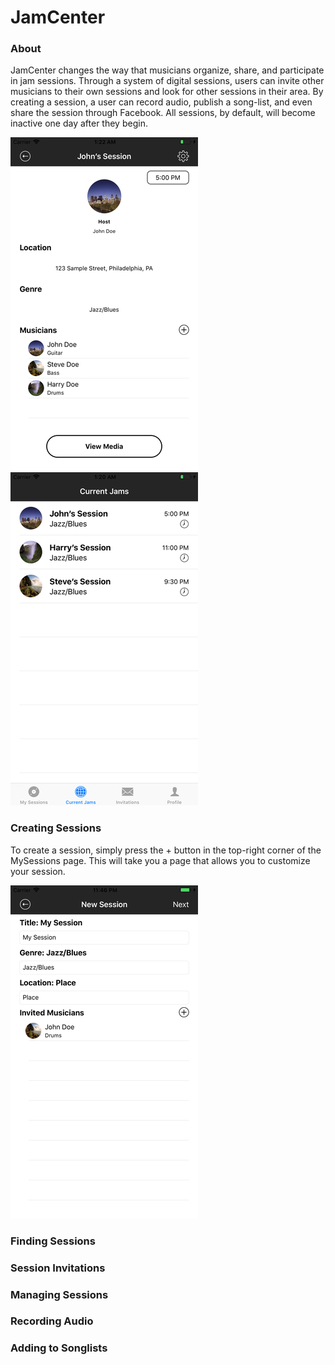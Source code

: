 # JamCenter

### About

JamCenter changes the way that musicians organize, share, and participate in jam sessions. Through a system of digital sessions, users can invite other musicians to their own sessions and look for other sessions in their area. By creating a session, a user can record audio, publish a song-list, and even share the session through Facebook. All sessions, by default, will become inactive one day after they begin.

![CurrentSession](Screenshots/Small/iPhoneCurrentSessionSmall.png) ![CurrentSessions](Screenshots/Small/iPhoneCurrentSessionsSmall.png)

### Creating Sessions

To create a session, simply press the + button in the top-right corner of the MySessions page. This will take you a page that allows you to customize your session.

![NewSession](Screenshots/Small/iPhoneNewSessionSmall.png)

### Finding Sessions

### Session Invitations

### Managing Sessions

### Recording Audio

### Adding to Songlists
